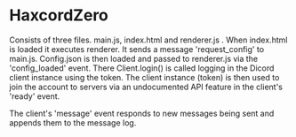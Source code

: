 # HaxcordZero

Consists of three files. main.js, index.html and renderer.js
.
When index.html is loaded it executes renderer. It sends a message 'request_config' to main.js.
Config.json is then loaded and passed to renderer.js via the 'config_loaded' event. There Client.login() is called logging in the Dicord client instance using the token. The client instance (token) is then used to join the account to servers via an undocumented API feature in the client's 'ready' event.

The client's 'message' event responds to new messages being sent and appends them to the message log.
